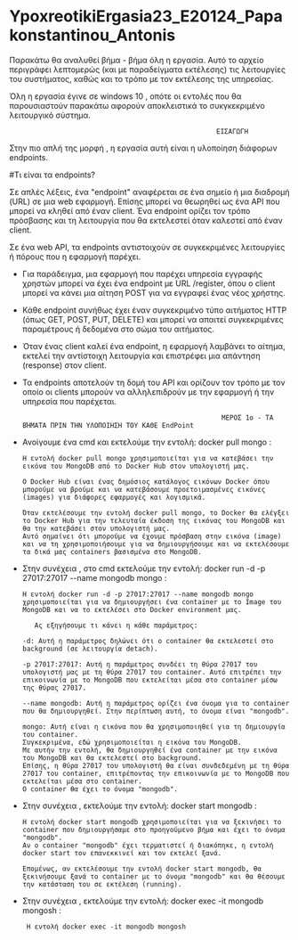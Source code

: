 # YpoxreotikiErgasia23_E20124_Papakonstantinou_Antonis

Παρακάτω θα αναλυθεί βήμα - βήμα όλη η εργασία. Αυτό το αρχείο περιγράφει λεπτομερώς (και με παραδείγματα εκτέλεσης) τις λειτουργίες του συστήματος, 
καθώς και το τρόπο με τον εκτέλεσης της υπηρεσίας.

Όλη η εργασία έγινε σε windows 10 , οπότε οι εντολές που θα παρουσιαστούν παρακάτω αφορούν αποκλειστικά το συκγκεκριμένο λειτουργικό σύστημα.
                
                                                        ΕΙΣΑΓΩΓΗ
                                                        
Στην πιο απλή της μορφή , η εργασία αυτή είναι η υλοποίηση διάφορων endpoints.

#Τι είναι τα endpoints?

Σε απλές λέξεις, ένα "endpoint" αναφέρεται σε ένα σημείο ή μια διαδρομή (URL) σε μια web εφαρμογή. Επίσης μπορεί να θεωρηθεί ως ένα API που μπορεί να κληθεί από έναν client.
Ένα endpoint ορίζει τον τρόπο πρόσβασης και τη λειτουργία που θα εκτελεστεί όταν καλεστεί από έναν client.

Σε ένα web API, τα endpoints αντιστοιχούν σε συγκεκριμένες λειτουργίες ή πόρους που η εφαρμογή παρέχει. 

- Για παράδειγμα, μια εφαρμογή που παρέχει υπηρεσία εγγραφής χρηστών μπορεί να έχει ένα endpoint με URL /register, όπου ο client μπορεί να κάνει μια αίτηση POST για να εγγραφεί ένας νέος χρήστης.

- Κάθε endpoint συνήθως έχει έναν συγκεκριμένο τύπο αιτήματος HTTP (όπως GET, POST, PUT, DELETE) και μπορεί να απαιτεί συγκεκριμένες παραμέτρους ή δεδομένα στο σώμα του αιτήματος. 

- Όταν ένας client καλεί ένα endpoint, η εφαρμογή λαμβάνει το αίτημα, εκτελεί την αντίστοιχη λειτουργία και επιστρέφει μια απάντηση (response) στον client.

- Τα endpoints αποτελούν τη δομή του API και ορίζουν τον τρόπο με τον οποίο οι clients μπορούν να αλληλεπιδρούν με την εφαρμογή ή την υπηρεσία που παρέχεται.


                                                        ΜΕΡΟΣ 1ο - ΤΑ ΒΉΜΑΤΑ ΠΡΙΝ ΤΗΝ ΥΛΟΠΟΙΗΣΗ ΤΟΥ ΚΑΘΕ EndPoint 
       
- Ανοίγουμε ένα cmd και εκτελούμε την εντολή: docker pull mongo : 

      Η εντολή docker pull mongo χρησιμοποιείται για να κατεβάσει την εικόνα του MongoDB από το Docker Hub στον υπολογιστή μας.

      Ο Docker Hub είναι ένας δημόσιος κατάλογος εικόνων Docker όπου μπορούμε να βρούμε και να κατεβάσουμε προετοιμασμένες εικόνες (images) για διάφορες εφαρμογές και λογισμικά.

      Όταν εκτελέσουμε την εντολή docker pull mongo, το Docker θα ελέγξει το Docker Hub για την τελευταία έκδοση της εικόνας του MongoDB και θα την κατεβάσει στον υπολογιστή μας.
      Αυτό σημαίνει ότι μπορούμε να έχουμε πρόσβαση στην εικόνα (image) και να τη χρησιμοποιήσουμε για να δημιουργήσουμε και να εκτελέσουμε τα δικά μας containers βασισμένα στο MongoDB.
      
      
- Στην συνέχεια , στο cmd  εκτελούμε την εντολή: docker run -d -p 27017:27017 --name mongodb mongo : 

      Η εντολή docker run -d -p 27017:27017 --name mongodb mongo χρησιμοποιείται για να δημιουργήσει ένα container με το Image του MongoDB και να το εκτελέσει στο Docker environment μας. 
      
         Ας εξηγήσουμε τι κάνει η κάθε παράμετρος:

      -d: Αυτή η παράμετρος δηλώνει ότι ο container θα εκτελεστεί στο background (σε λειτουργία detach).
      
      -p 27017:27017: Αυτή η παράμετρος συνδέει τη θύρα 27017 του υπολογιστή μας με τη θύρα 27017 του container. Αυτό επιτρέπει την επικοινωνία με το MongoDB που εκτελείται μέσα στο container μέσω της θύρας 27017.
      
      --name mongodb: Αυτή η παράμετρος ορίζει ένα όνομα για το container που θα δημιουργηθεί. Στην περίπτωση αυτή, το όνομα είναι "mongodb".
      
      mongo: Αυτή είναι η εικόνα που θα χρησιμοποιηθεί για τη δημιουργία του container. 
      Συγκεκριμένα, εδώ χρησιμοποιείται η εικόνα του MongoDB.
      Με αυτήν την εντολή, θα δημιουργηθεί ένα container με την εικόνα του MongoDB και θα εκτελεστεί στο background. 
      Επίσης, η θύρα 27017 του υπολογιστή θα είναι συνδεδεμένη με τη θύρα 27017 του container, επιτρέποντας την επικοινωνία με το MongoDB που εκτελείται μέσα στο container. 
      Ο container θα έχει το όνομα "mongodb".
      
- Στην συνέχεια , εκτελούμε την εντολή: docker start mongodb :   

      Η εντολή docker start mongodb χρησιμοποιείται για να ξεκινήσει το container που δημιουργήσαμε στο προηγούμενο βήμα και έχει το όνομα "mongodb". 
      Αν ο container "mongodb" έχει τερματιστεί ή διακόπηκε, η εντολή docker start τον επανεκκινεί και τον εκτελεί ξανά.

      Επομένως, αν εκτελέσουμε την εντολή docker start mongodb, θα ξεκινήσουμε ξανά το container με το όνομα "mongodb" και θα θέσουμε την κατάσταση του σε εκτέλεση (running).  
      
- Στην συνέχεια , εκτελούμε την εντολή: docker exec -it mongodb mongosh :   

       Η εντολή docker exec -it mongodb mongosh


















